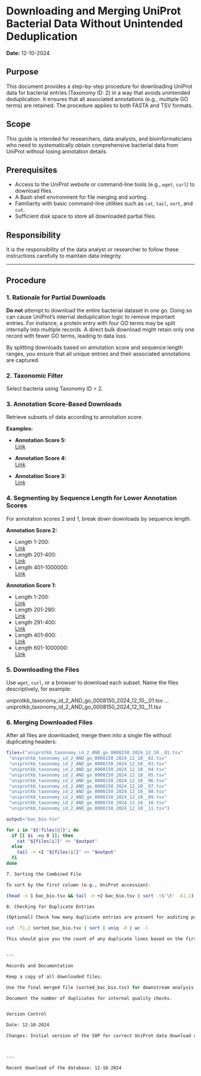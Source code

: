 # Downloading and Merging UniProt Bacterial Data Without Unintended Deduplication

**Date:** 12-10-2024

## Purpose
This document provides a step-by-step procedure for downloading UniProt data for bacterial entries (Taxonomy ID: 2) in a way that avoids unintended deduplication. It ensures that all associated annotations (e.g., multiple GO terms) are retained. The procedure applies to both FASTA and TSV formats.

## Scope
This guide is intended for researchers, data analysts, and bioinformaticians who need to systematically obtain comprehensive bacterial data from UniProt without losing annotation details.

## Prerequisites
- Access to the UniProt website or command-line tools (e.g., `wget`, `curl`) to download files.
- A Bash shell environment for file merging and sorting.
- Familiarity with basic command-line utilities such as `cat`, `tail`, `sort`, and `cut`.
- Sufficient disk space to store all downloaded partial files.

## Responsibility
It is the responsibility of the data analyst or researcher to follow these instructions carefully to maintain data integrity.

---

## Procedure

### 1. Rationale for Partial Downloads
**Do not** attempt to download the entire bacterial dataset in one go. Doing so can cause UniProt’s internal deduplication logic to remove important entries. For instance, a protein entry with four GO terms may be split internally into multiple records. A direct bulk download might retain only one record with fewer GO terms, leading to data loss.

By splitting downloads based on annotation score and sequence length ranges, you ensure that all unique entries and their associated annotations are captured.

### 2. Taxonomic Filter
Select bacteria using Taxonomy ID = 2.

### 3. Annotation Score-Based Downloads
Retrieve subsets of data according to annotation score.

**Examples:**
- **Annotation Score 5:**  
  [Link](https://www.uniprot.org/uniprotkb?query=%28taxonomy_id%3A2%29+AND+%28go%3A0008150%29&facets=annotation_score%3A5)

- **Annotation Score 4:**  
  [Link](https://www.uniprot.org/uniprotkb?query=%28taxonomy_id%3A2%29+AND+%28go%3A0008150%29&facets=annotation_score%3A4)

- **Annotation Score 3:**  
  [Link](https://www.uniprot.org/uniprotkb?query=%28taxonomy_id%3A2%29+AND+%28go%3A0008150%29&facets=annotation_score%3A3)

### 4. Segmenting by Sequence Length for Lower Annotation Scores
For annotation scores 2 and 1, break down downloads by sequence length.

**Annotation Score 2:**
- Length 1-200:  
  [Link](https://www.uniprot.org/uniprotkb?query=%28taxonomy_id%3A2%29+AND+%28go%3A0008150%29&facets=annotation_score%3A2%2Clength%3A%5B1+TO+200%5D)
- Length 201-400:  
  [Link](https://www.uniprot.org/uniprotkb?query=%28taxonomy_id%3A2%29+AND+%28go%3A0008150%29&facets=annotation_score%3A2%2Clength%3A%5B201+TO+400%5D)
- Length 401-1000000:  
  [Link](https://www.uniprot.org/uniprotkb?query=%28taxonomy_id%3A2%29+AND+%28go%3A0008150%29&facets=annotation_score%3A2%2Clength%3A%5B401+TO+1000000%5D)

**Annotation Score 1:**
- Length 1-200:  
  [Link](https://www.uniprot.org/uniprotkb?query=%28taxonomy_id%3A2%29+AND+%28go%3A0008150%29&facets=annotation_score%3A1%2Clength%3A%5B1+TO+200%5D)
- Length 201-290:  
  [Link](https://www.uniprot.org/uniprotkb?query=%28taxonomy_id%3A2%29+AND+%28go%3A0008150%29&facets=annotation_score%3A1%2Clength%3A%5B201+TO+290%5D)
- Length 291-400:  
  [Link](https://www.uniprot.org/uniprotkb?query=%28taxonomy_id%3A2%29+AND+%28go%3A0008150%29&facets=annotation_score%3A1%2Clength%3A%5B291+TO+400%5D)
- Length 401-600:  
  [Link](https://www.uniprot.org/uniprotkb?query=%28taxonomy_id%3A2%29+AND+%28go%3A0008150%29&facets=annotation_score%3A1%2Clength%3A%5B401+TO+600%5D)
- Length 601-1000000:  
  [Link](https://www.uniprot.org/uniprotkb?query=%28taxonomy_id%3A2%29+AND+%28go%3A0008150%29&facets=annotation_score%3A1%2Clength%3A%5B601+TO+1000000%5D)

### 5. Downloading the Files
Use `wget`, `curl`, or a browser to download each subset. Name the files descriptively, for example:

uniprotkb_taxonomy_id_2_AND_go_0008150_2024_12_10__01.tsv ... uniprotkb_taxonomy_id_2_AND_go_0008150_2024_12_10__11.tsv

### 6. Merging Downloaded Files
After all files are downloaded, merge them into a single file without duplicating headers:

```bash
files=("uniprotkb_taxonomy_id_2_AND_go_0008150_2024_12_10__01.tsv"
 "uniprotkb_taxonomy_id_2_AND_go_0008150_2024_12_10__02.tsv"
 "uniprotkb_taxonomy_id_2_AND_go_0008150_2024_12_10__03.tsv"
 "uniprotkb_taxonomy_id_2_AND_go_0008150_2024_12_10__04.tsv"
 "uniprotkb_taxonomy_id_2_AND_go_0008150_2024_12_10__05.tsv"
 "uniprotkb_taxonomy_id_2_AND_go_0008150_2024_12_10__06.tsv"
 "uniprotkb_taxonomy_id_2_AND_go_0008150_2024_12_10__07.tsv"
 "uniprotkb_taxonomy_id_2_AND_go_0008150_2024_12_10__08.tsv"
 "uniprotkb_taxonomy_id_2_AND_go_0008150_2024_12_10__09.tsv"
 "uniprotkb_taxonomy_id_2_AND_go_0008150_2024_12_10__10.tsv"
 "uniprotkb_taxonomy_id_2_AND_go_0008150_2024_12_10__11.tsv")

output="bac_bio.tsv"

for i in "${!files[@]}"; do
  if [[ $i -eq 0 ]]; then
    cat "${files[i]}" >> "$output"
  else
    tail -n +2 "${files[i]}" >> "$output"
  fi
done

7. Sorting the Combined File

To sort by the first column (e.g., UniProt accession):

(head -n 1 bac_bio.tsv && tail -n +2 bac_bio.tsv | sort -t$'\t' -k1,1) > sorted_bac_bio.tsv

8. Checking for Duplicate Entries

(Optional) Check how many duplicate entries are present for auditing purposes:

cut -f1,2 sorted_bac_bio.tsv | sort | uniq -d | wc -l

This should give you the count of any duplicate lines based on the first two columns.


---

Records and Documentation

Keep a copy of all downloaded files.

Use the final merged file (sorted_bac_bio.tsv) for downstream analysis.

Document the number of duplicates for internal quality checks.


Version Control

Date: 12-10-2024

Changes: Initial version of the SOP for correct UniProt data download and merging.



---

Recent download of the database: 12-10-2024



